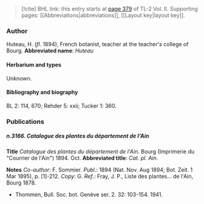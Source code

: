 > [!cite] BHL link: this entry starts at [page 379](https://www.biodiversitylibrary.org/page/33068621) of TL-2 Vol. II.
> Supporting pages: [[Abbreviations|abbreviations]], [[Layout key|layout key]].

### Author

Huteau, H. (*fl*. 1894), French botanist, teacher at the teacher's college of Bourg. 
**Abbreviated name**: *Huteau*

#### Herbarium and types

Unknown.

#### Bibliography and biography

BL 2: 114, 670; Rehder 5: xxii; Tucker 1: 360.

### Publications

##### n.3166. Catalogue des plantes du département de l'Ain

**Title**
*Catalogue des plantes du département de l'Ain*. Bourg (Imprimerie du "Courrier de l'Ain") 1894. Oct.
**Abbreviated title**: *Cat. pl. Ain*.

**Notes**
*Co-author*: F. Sommier.
*Publ*.: 1894 (Nat. Nov. Aug 1894; Bot. Zeit. 1 Mar 1895), p. \[1\]-212. *Copy*: G.
*Ref*.: Fray, J. P., Liste des plantes... de l'Ain, Bourg 1878.
- Thommen, Bull. Soc. bot. Genève ser. 2. 32: 103-154. 1941.

